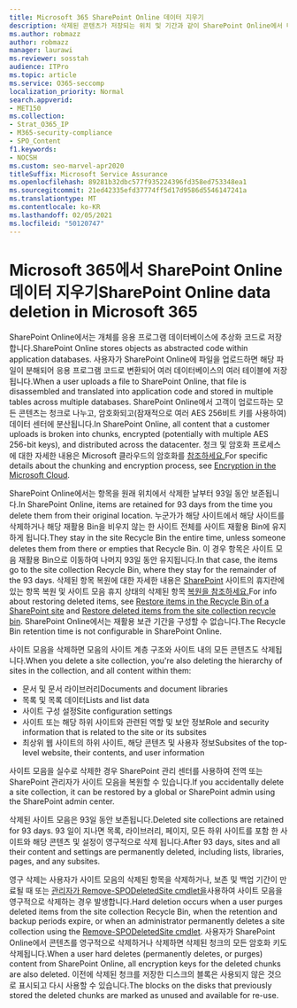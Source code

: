 ```yaml
---
title: Microsoft 365 SharePoint Online 데이터 지우기
description: 삭제된 콘텐츠가 저장되는 위치 및 기간과 같이 SharePoint Online에서 데이터 삭제가 작동하는 방식에 대해 자세히 알아보겠습니다.
ms.author: robmazz
author: robmazz
manager: laurawi
ms.reviewer: sosstah
audience: ITPro
ms.topic: article
ms.service: O365-seccomp
localization_priority: Normal
search.appverid:
- MET150
ms.collection:
- Strat_O365_IP
- M365-security-compliance
- SPO_Content
f1.keywords:
- NOCSH
ms.custom: seo-marvel-apr2020
titleSuffix: Microsoft Service Assurance
ms.openlocfilehash: 89281b32dbc577f935224396fd358ed753348ea1
ms.sourcegitcommit: 21ed42335efd37774ff5d17d9586d5546147241a
ms.translationtype: MT
ms.contentlocale: ko-KR
ms.lasthandoff: 02/05/2021
ms.locfileid: "50120747"
---
```

# <a name="sharepoint-online-data-deletion-in-microsoft-365"></a><span data-ttu-id="78e54-103">Microsoft 365에서 SharePoint Online 데이터 지우기</span><span class="sxs-lookup"><span data-stu-id="78e54-103">SharePoint Online data deletion in Microsoft 365</span></span>

<span data-ttu-id="78e54-104">SharePoint Online에서는 개체를 응용 프로그램 데이터베이스에 추상화 코드로 저장합니다.</span><span class="sxs-lookup"><span data-stu-id="78e54-104">SharePoint Online stores objects as abstracted code within application databases.</span></span> <span data-ttu-id="78e54-105">사용자가 SharePoint Online에 파일을 업로드하면 해당 파일이 분해되어 응용 프로그램 코드로 변환되어 여러 데이터베이스의 여러 테이블에 저장됩니다.</span><span class="sxs-lookup"><span data-stu-id="78e54-105">When a user uploads a file to SharePoint Online, that file is disassembled and translated into application code and stored in multiple tables across multiple databases.</span></span> <span data-ttu-id="78e54-106">SharePoint Online에서 고객이 업로드하는 모든 콘텐츠는 청크로 나누고, 암호화되고(잠재적으로 여러 AES 256비트 키를 사용하여) 데이터 센터에 분산됩니다.</span><span class="sxs-lookup"><span data-stu-id="78e54-106">In SharePoint Online, all content that a customer uploads is broken into chunks, encrypted (potentially with multiple AES 256-bit keys), and distributed across the datacenter.</span></span> <span data-ttu-id="78e54-107">청크 및 암호화 프로세스에 대한 자세한 내용은 Microsoft 클라우드의 암호화를 [참조하세요.](/microsoft-365/compliance/office-365-encryption-in-the-microsoft-cloud-overview)</span><span class="sxs-lookup"><span data-stu-id="78e54-107">For specific details about the chunking and encryption process, see [Encryption in the Microsoft Cloud](/microsoft-365/compliance/office-365-encryption-in-the-microsoft-cloud-overview).</span></span> 

<span data-ttu-id="78e54-108">SharePoint Online에서는 항목을 원래 위치에서 삭제한 날부터 93일 동안 보존됩니다.</span><span class="sxs-lookup"><span data-stu-id="78e54-108">In SharePoint Online, items are retained for 93 days from the time you delete them from their original location.</span></span> <span data-ttu-id="78e54-109">누군가가 해당 사이트에서 해당 사이트를 삭제하거나 해당 재활용 Bin을 비우지 않는 한 사이트 전체를 사이트 재활용 Bin에 유지하게 됩니다.</span><span class="sxs-lookup"><span data-stu-id="78e54-109">They stay in the site Recycle Bin the entire time, unless someone deletes them from there or empties that Recycle Bin.</span></span> <span data-ttu-id="78e54-110">이 경우 항목은 사이트 모음 재활용 Bin으로 이동하여 나머지 93일 동안 유지됩니다.</span><span class="sxs-lookup"><span data-stu-id="78e54-110">In that case, the items go to the site collection Recycle Bin, where they stay for the remainder of the 93 days.</span></span> <span data-ttu-id="78e54-111">삭제된 항목 복원에 대한 자세한 내용은 [SharePoint](https://support.office.com/article/6df466b6-55f2-4898-8d6e-c0dff851a0be#ID0EAADAAA=Online
) 사이트의 휴지란에 있는 항목 복원 및 사이트 모음 휴지 상태의 삭제된 항목 [복원을 참조하세요.](https://support.office.com/article/5fa924ee-16d7-487b-9a0a-021b9062d14b)</span><span class="sxs-lookup"><span data-stu-id="78e54-111">For info about restoring deleted items, see [Restore items in the Recycle Bin of a SharePoint site](https://support.office.com/article/6df466b6-55f2-4898-8d6e-c0dff851a0be#ID0EAADAAA=Online
) and [Restore deleted items from the site collection recycle bin](https://support.office.com/article/5fa924ee-16d7-487b-9a0a-021b9062d14b).</span></span> <span data-ttu-id="78e54-112">SharePoint Online에서는 재활용 보관 기간을 구성할 수 없습니다.</span><span class="sxs-lookup"><span data-stu-id="78e54-112">The Recycle Bin retention time is not configurable in SharePoint Online.</span></span>

<span data-ttu-id="78e54-113">사이트 모음을 삭제하면 모음의 사이트 계층 구조와 사이트 내의 모든 콘텐츠도 삭제됩니다.</span><span class="sxs-lookup"><span data-stu-id="78e54-113">When you delete a site collection, you're also deleting the hierarchy of sites in the collection, and all content within them:</span></span>

- <span data-ttu-id="78e54-114">문서 및 문서 라이브러리</span><span class="sxs-lookup"><span data-stu-id="78e54-114">Documents and document libraries</span></span>
- <span data-ttu-id="78e54-115">목록 및 목록 데이터</span><span class="sxs-lookup"><span data-stu-id="78e54-115">Lists and list data</span></span>
- <span data-ttu-id="78e54-116">사이트 구성 설정</span><span class="sxs-lookup"><span data-stu-id="78e54-116">Site configuration settings</span></span>
- <span data-ttu-id="78e54-117">사이트 또는 해당 하위 사이트와 관련된 역할 및 보안 정보</span><span class="sxs-lookup"><span data-stu-id="78e54-117">Role and security information that is related to the site or its subsites</span></span>
- <span data-ttu-id="78e54-118">최상위 웹 사이트의 하위 사이트, 해당 콘텐츠 및 사용자 정보</span><span class="sxs-lookup"><span data-stu-id="78e54-118">Subsites of the top-level website, their contents, and user information</span></span>

<span data-ttu-id="78e54-119">사이트 모음을 실수로 삭제한 경우 SharePoint 관리 센터를 사용하여 전역 또는 SharePoint 관리자가 사이트 모음을 복원할 수 있습니다.</span><span class="sxs-lookup"><span data-stu-id="78e54-119">If you accidentally delete a site collection, it can be restored by a global or SharePoint admin using the SharePoint admin center.</span></span>

<span data-ttu-id="78e54-120">삭제된 사이트 모음은 93일 동안 보존됩니다.</span><span class="sxs-lookup"><span data-stu-id="78e54-120">Deleted site collections are retained for 93 days.</span></span> <span data-ttu-id="78e54-121">93 일이 지나면 목록, 라이브러리, 페이지, 모든 하위 사이트를 포함 한 사이트와 해당 콘텐츠 및 설정이 영구적으로 삭제 됩니다.</span><span class="sxs-lookup"><span data-stu-id="78e54-121">After 93 days, sites and all their content and settings are permanently deleted, including lists, libraries, pages, and any subsites.</span></span>

<span data-ttu-id="78e54-122">영구 삭제는 사용자가 사이트 모음의 삭제된 항목을 삭제하거나, 보존 및 백업 기간이 만료될 때 또는 [관리자가 Remove-SPODeletedSite cmdlet을](/powershell/module/sharepoint-online/remove-spodeletedsite)사용하여 사이트 모음을 영구적으로 삭제하는 경우 발생합니다.</span><span class="sxs-lookup"><span data-stu-id="78e54-122">Hard deletion occurs when a user purges deleted items from the site collection Recycle Bin, when the retention and backup periods expire, or when an administrator permanently deletes a site collection using the [Remove-SPODeletedSite cmdlet](/powershell/module/sharepoint-online/remove-spodeletedsite).</span></span> <span data-ttu-id="78e54-123">사용자가 SharePoint Online에서 콘텐츠를 영구적으로 삭제하거나 삭제하면 삭제된 청크의 모든 암호화 키도 삭제됩니다.</span><span class="sxs-lookup"><span data-stu-id="78e54-123">When a user hard deletes (permanently deletes, or purges) content from SharePoint Online, all encryption keys for the deleted chunks are also deleted.</span></span> <span data-ttu-id="78e54-124">이전에 삭제된 청크를 저장한 디스크의 블록은 사용되지 않은 것으로 표시되고 다시 사용할 수 있습니다.</span><span class="sxs-lookup"><span data-stu-id="78e54-124">The blocks on the disks that previously stored the deleted chunks are marked as unused and available for re-use.</span></span>
